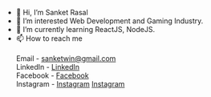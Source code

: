 - 👋 Hi, I’m Sanket Rasal
- 👀 I’m interested Web Development and Gaming Industry.
- 🌱 I’m currently learning ReactJS, NodeJS.
- 📫 How to reach me <br/><br/>
Email - sanketwin@gmail.com<br/>
LinkedIn - <a href="https://www.linkedin.com/in/sanket-rasal/">LinkedIn</a><br/>
Facebook - <a href="https://www.facebook.com/nuked18">Facebook</a><br/>
Instagram - <a href="https://www.instagram.com/i_iz_sanket">Instagram</a>
[Instagram](https://www.instagram.com/i_iz_sanket)

